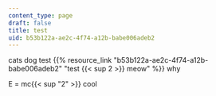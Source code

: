 ```yaml
---
content_type: page
draft: false
title: test
uid: b53b122a-ae2c-4f74-a12b-babe006adeb2
---
```

cats dog test {{% resource_link "b53b122a-ae2c-4f74-a12b-babe006adeb2" "test {{< sup 2 >}} meow" %}} why

E = mc{{< sup "2" >}} cool